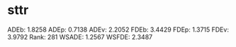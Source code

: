 # sttr

ADEb: 1.8258
ADEp: 0.7138
ADEv: 2.2052
FDEb: 3.4429
FDEp: 1.3715
FDEv: 3.9792
Rank: 281
WSADE: 1.2567
WSFDE: 2.3487